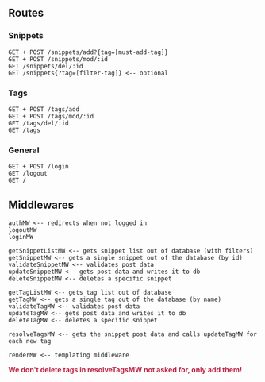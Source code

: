 ## Routes

### Snippets

```
GET + POST /snippets/add?{tag=[must-add-tag]}
GET + POST /snippets/mod/:id
GET /snippets/del/:id
GET /snippets{?tag=[filter-tag]} <-- optional
```

### Tags
```
GET + POST /tags/add
GET + POST /tags/mod/:id
GET /tags/del/:id
GET /tags
```

### General

```
GET + POST /login
GET /logout
GET /
```

## Middlewares

```
authMW <-- redirects when not logged in
logoutMW
loginMW

getSnippetListMW <-- gets snippet list out of database (with filters)
getSnippetMW <-- gets a single snippet out of the database (by id)
validateSnippetMW <-- validates post data
updateSnippetMW <-- gets post data and writes it to db
deleteSnippetMW <-- deletes a specific snippet

getTagListMW <-- gets tag list out of database
getTagMW <-- gets a single tag out of the database (by name)
validateTagMW <-- validates post data
updateTagMW <-- gets post data and writes it to db
deleteTagMW <-- deletes a specific snippet

resolveTagsMW <-- gets the snippet post data and calls updateTagMW for each new tag

renderMW <-- templating middleware
```

<span style="color:#bb2244">**We don't delete tags in resolveTagsMW not asked for, only add them!**</span>